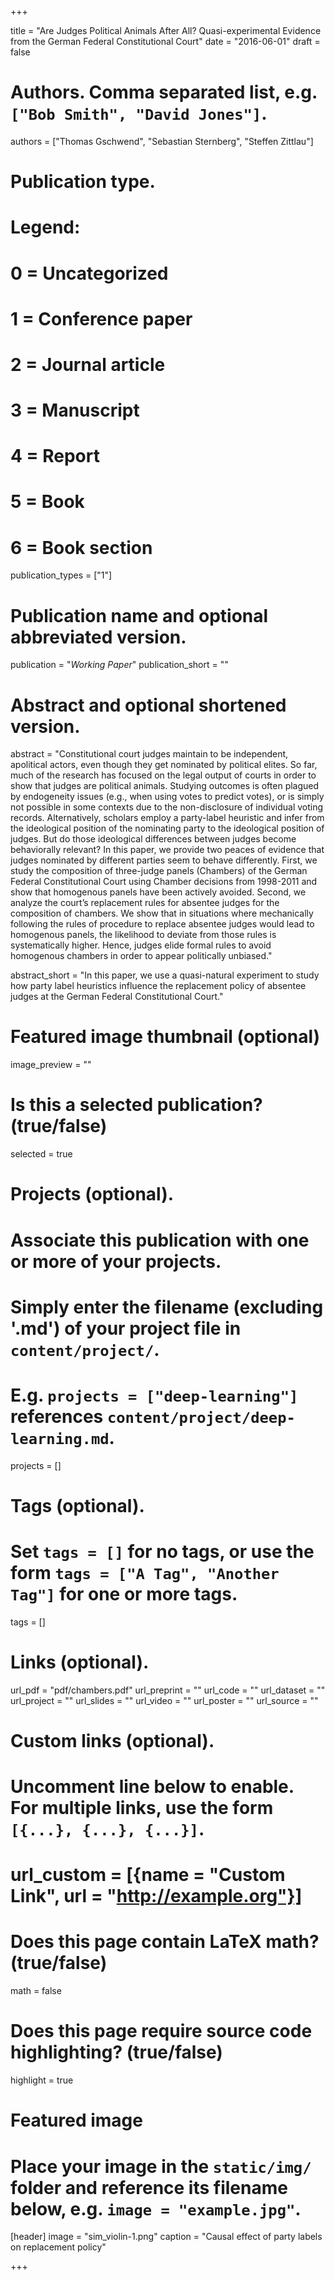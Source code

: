+++

title = "Are Judges Political Animals After All? Quasi-experimental Evidence from the German Federal Constitutional Court"
date = "2016-06-01"
draft = false

# Authors. Comma separated list, e.g. `["Bob Smith", "David Jones"]`.
authors = ["Thomas Gschwend", "Sebastian Sternberg", "Steffen Zittlau"]

# Publication type.
# Legend:
# 0 = Uncategorized
# 1 = Conference paper
# 2 = Journal article
# 3 = Manuscript
# 4 = Report
# 5 = Book
# 6 = Book section
publication_types = ["1"]

# Publication name and optional abbreviated version.
publication = "*Working Paper*"
publication_short = ""

# Abstract and optional shortened version.
abstract = "Constitutional court judges maintain to be independent, apolitical actors, even though they get nominated by political elites. So far, much of the research has focused on the legal output of courts in order to show that judges are political animals. Studying outcomes is often plagued by endogeneity issues (e.g., when using votes to predict votes), or is simply not possible in some contexts due to the non-disclosure of individual voting records. Alternatively, scholars employ a party-label heuristic and infer from the ideological position of the nominating party to the ideological position of judges. But do those ideological differences between judges become behaviorally relevant? In this paper, we provide two peaces of evidence that judges nominated by different parties seem to behave differently. First, we study the composition of three-judge panels (Chambers) of the German Federal Constitutional Court using Chamber decisions from 1998-2011 and show that homogenous panels have been actively avoided. Second, we analyze the court’s replacement rules for absentee judges for the composition of chambers. We show that in situations where mechanically following the rules of procedure to replace absentee judges would lead to homogenous panels, the likelihood to deviate from those rules is systematically higher. Hence, judges elide formal rules to avoid homogenous chambers in order to appear politically unbiased."

abstract_short = "In this paper, we use a quasi-natural experiment to study how party label heuristics influence the replacement policy of absentee judges at the German Federal Constitutional Court."

# Featured image thumbnail (optional)
image_preview = ""

# Is this a selected publication? (true/false)
selected = true

# Projects (optional).
#   Associate this publication with one or more of your projects.
#   Simply enter the filename (excluding '.md') of your project file in `content/project/`.
#   E.g. `projects = ["deep-learning"]` references `content/project/deep-learning.md`.
projects = []

# Tags (optional).
#   Set `tags = []` for no tags, or use the form `tags = ["A Tag", "Another Tag"]` for one or more tags.
tags = []

# Links (optional).
url_pdf = "pdf/chambers.pdf"
url_preprint = ""
url_code = ""
url_dataset = ""
url_project = ""
url_slides = ""
url_video = ""
url_poster = ""
url_source = ""

# Custom links (optional).
#   Uncomment line below to enable. For multiple links, use the form `[{...}, {...}, {...}]`.
# url_custom = [{name = "Custom Link", url = "http://example.org"}]

# Does this page contain LaTeX math? (true/false)
math = false

# Does this page require source code highlighting? (true/false)
highlight = true

# Featured image
# Place your image in the `static/img/` folder and reference its filename below, e.g. `image = "example.jpg"`.
[header]
image = "sim_violin-1.png"
caption = "Causal effect of party labels on replacement policy"

+++
